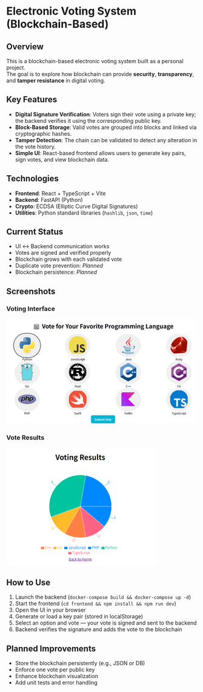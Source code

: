 # Electronic Voting System (Blockchain-Based)

## Overview

This is a blockchain-based electronic voting system built as a personal project.  
The goal is to explore how blockchain can provide **security**, **transparency**, and **tamper resistance** in digital voting.

## Key Features

- **Digital Signature Verification**: Voters sign their vote using a private key; the backend verifies it using the corresponding public key.
- **Block-Based Storage**: Valid votes are grouped into blocks and linked via cryptographic hashes.
- **Tamper Detection**: The chain can be validated to detect any alteration in the vote history.
- **Simple UI**: React-based frontend allows users to generate key pairs, sign votes, and view blockchain data.

## Technologies

- **Frontend**: React + TypeScript + Vite
- **Backend**: FastAPI (Python)
- **Crypto**: ECDSA (Elliptic Curve Digital Signatures)
- **Utilities**: Python standard libraries (`hashlib`, `json`, `time`)

## Current Status

- UI ↔ Backend communication works  
- Votes are signed and verified properly  
- Blockchain grows with each validated vote  
- Duplicate vote prevention: *Planned*  
- Blockchain persistence: *Planned*

## Screenshots

### Voting Interface

<img src="./screenshots/voting_ui.png" alt="Voting Screen" width="500" />

### Vote Results

<img src="./screenshots/voting_results.png" alt="Vote Results" width="400" />

## How to Use

1. Launch the backend (`docker-compose build && docker-compose up -d`)
2. Start the frontend (`cd frontend && npm install && npm run dev`)
3. Open the UI in your browser
4. Generate or load a key pair (stored in localStorage)
5. Select an option and vote — your vote is signed and sent to the backend
6. Backend verifies the signature and adds the vote to the blockchain

## Planned Improvements

- Store the blockchain persistently (e.g., JSON or DB)
- Enforce one vote per public key
- Enhance blockchain visualization
- Add unit tests and error handling
